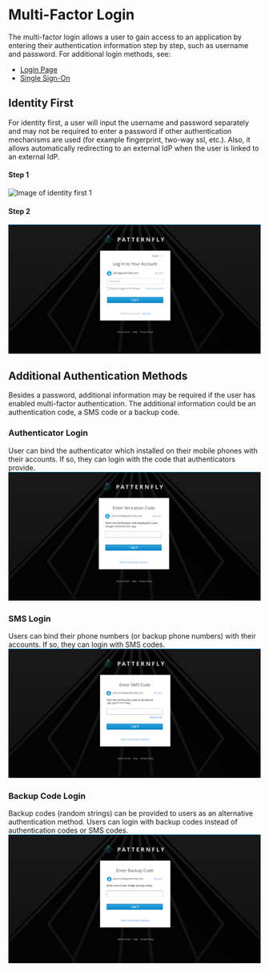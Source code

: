 # Multi-Factor Login

The multi-factor login allows a user to gain access to an application by entering their authentication information step by step, such as username and password. For additional login methods, see:
- [Login Page](https://www.patternfly.org/pattern-library/application-framework/login-page/#)
- [Single Sign-On](https://www.patternfly.org/pattern-library/application-framework/single-sign-on/#)

## Identity First
For identity first, a user will input the username and password separately and may not be required to enter a password if other authentication mechanisms are used (for example fingerprint, two-way ssl, etc.). Also, it allows automatically redirecting to an external IdP when the user is linked to an external IdP.

#### Step 1 ####
![Image of identity first 1](./img/identity-first-1.png)

#### Step 2 ####
![Image of identity first 2](./img/identity-first-2.png)

## Additional Authentication Methods
Besides a password, additional information may be required if the user has enabled multi-factor authentication. The additional information could be an authentication code, a SMS code or a backup code.

### Authenticator Login
User can bind the authenticator which installed on their mobile phones with their accounts. If so, they can login with the code that authenticators provide.
![Image of authenticator](./img/Authenticator.png)

### SMS Login
Users can bind their phone numbers (or backup phone numbers) with their accounts. If so, they can login with SMS codes.
![Image of sms](./img/SMS.png)

### Backup Code Login
Backup codes (random strings) can be provided to users as an alternative authentication method. Users can login with backup codes instead of authentication codes or SMS codes.
![Image of backup code](./img/Backup-Code.png)
